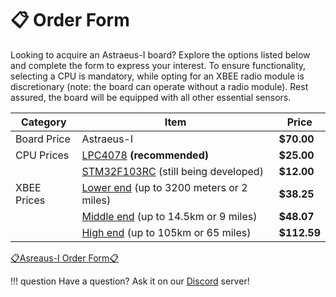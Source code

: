 # 📋 Order Form
Looking to acquire an Astraeus-I board? Explore the options listed below and complete the form to express your interest. 
To ensure functionality, selecting a CPU is mandatory, while opting for an XBEE radio module is discretionary 
(note: the board can operate without a radio module). Rest assured, the board will be equipped with all other essential sensors.


| Category          | Item                                   | Price      |
|-------------------|----------------------------------------|------------|
| Board Price       | Astraeus-I                             | **$70.00** |
| CPU Prices        | [LPC4078](https://www.nxp.com/products/processors-and-microcontrollers/arm-microcontrollers/general-purpose-mcus/lpc4000-arm-cortex-m4/32-bit-arm-cortex-m4-mcu-up-to-512-kb-flash-96-kb-sram-usb-device-host-otg-ethernet-emc-spifi:LPC4078FET180) **(recommended)**              | **$25.00** |
|                   | [STM32F103RC](https://www.st.com/en/microcontrollers-microprocessors/stm32f103rc.html)  (still being developed)   | **$12.00** |
| XBEE Prices       | [Lower end](https://www.digikey.com/en/products/detail/digi/XBRR-24Z8US/16916111) (up to 3200 meters or 2 miles)| **$38.25**|
|                   | [Middle end](https://www.digikey.com/en/products/detail/digi/XB9X-DMUS-001/5972742) (up to 14.5km or 9 miles)   | **$48.07** |
|                   | [High end](https://www.digikey.com/en/products/detail/digi/XBP9X-DMUS-001/5972744?WT.z_cid=ref_neda_dkc_buynow_digiintl&utm_source=ecia&utm_medium=aggregator&utm_campaign=digiintl ) (up to 105km or 65 miles)     | **$112.59**|

<a href="https://forms.gle/EEbP9Q2z8U36ZmDHA" target="_blank">📋Asreaus-I Order Form📋</a>

!!! question
    Have a question? Ask it on our [Discord](https://discord.gg/7H8FzkXEgZ) server!